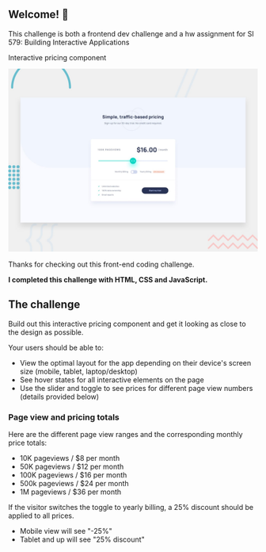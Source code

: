 ## Welcome! 👋

This challenge is both a frontend dev challenge and a hw assignment for SI 579: Building Interactive Applications

Interactive pricing component

![Design preview for the Interactive pricing component coding challenge](./design/desktop-preview.jpg)



Thanks for checking out this front-end coding challenge.


**I completed this challenge with HTML, CSS and JavaScript.**

## The challenge

Build out this interactive pricing component and get it looking as close to the design as possible.


Your users should be able to:

- View the optimal layout for the app depending on their device's screen size (mobile, tablet, laptop/desktop)
- See hover states for all interactive elements on the page
- Use the slider and toggle to see prices for different page view numbers (details provided below)


### Page view and pricing totals

Here are the different page view ranges and the corresponding monthly price totals:

- 10K pageviews / $8 per month
- 50K pageviews / $12 per month
- 100K pageviews / $16 per month
- 500k pageviews / $24 per month
- 1M pageviews / $36 per month

If the visitor switches the toggle to yearly billing, a 25% discount should be applied to all prices.

- Mobile view will see "-25%"
- Tablet and up will see "25% discount"




